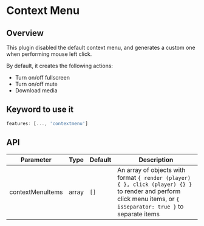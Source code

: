 # Context Menu

## Overview

This plugin disabled the default context menu, and generates a custom one when performing mouse left click.
 
By default, it creates the following actions:

* Turn on/off fullscreen
* Turn on/off mute
* Download media

## Keyword to use it
```javascript
features: [..., 'contextmenu']
```

## API 

Parameter | Type | Default | Description
------ | --------- | ------- | --------
contextMenuItems | array | `[]` | An array of objects with format `{ render (player) { }, click (player) {} }` to render and perform click menu items, or `{ isSeparator: true }` to separate items